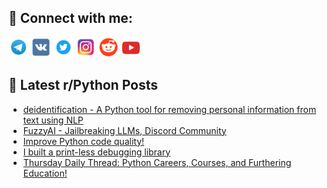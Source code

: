 ## 🔎 Connect with me:
[<img src="https://github.com/bullbesh/bullbesh/blob/main/images/Telegram.png" width="32" height="32" />](https://t.me/bullbesh)
[<img src="https://github.com/bullbesh/bullbesh/blob/main/images/VK.png" width="32" height="32" />](https://vk.com/bullbesh)
[<img src="https://github.com/bullbesh/bullbesh/blob/main/images/Twitter.png" width="32" height="32" />](https://twitter.com/bullbesh1)
[<img src="https://github.com/bullbesh/bullbesh/blob/main/images/Instagram.png" width="32" height="32" />](https://www.instagram.com/bullbesh)
[<img src="https://github.com/bullbesh/bullbesh/blob/main/images/Reddit.png" width="32" height="32" />](https://www.reddit.com/user/bullbesh)
[<img src="https://github.com/bullbesh/bullbesh/blob/main/images/YouTube.png" width="32" height="32" />](https://www.youtube.com/channel/UCtfjRs6uzgq5mfm8S06WTcg)

## 📕 Latest r/Python Posts
<!-- BLOG-POST-LIST:START -->
- [deidentification - A Python tool for removing personal information from text using NLP](https://www.reddit.com/r/Python/comments/1i8377d/deidentification_a_python_tool_for_removing/)
- [FuzzyAI - Jailbreaking LLMs, Discord Community](https://www.reddit.com/r/Python/comments/1i81x5j/fuzzyai_jailbreaking_llms_discord_community/)
- [Improve Python code quality!](https://www.reddit.com/r/Python/comments/1i7wus6/improve_python_code_quality/)
- [I built a print-less debugging library](https://www.reddit.com/r/Python/comments/1i7rs8t/i_built_a_printless_debugging_library/)
- [Thursday Daily Thread: Python Careers, Courses, and Furthering Education!](https://www.reddit.com/r/Python/comments/1i7q0kh/thursday_daily_thread_python_careers_courses_and/)
<!-- BLOG-POST-LIST:END -->
